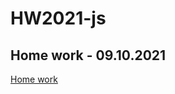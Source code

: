 # HW2021-js

## Home work - 09.10.2021
[Home work](https://github.com/radchr/HW2021-js/blob/main/HW09102021-js/index.html "Ссылка на домашку")

